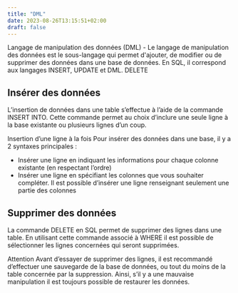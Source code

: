 ```yaml
---
title: "DML"
date: 2023-08-26T13:15:51+02:00
draft: false
---
```


Langage de manipulation des données (DML) - Le langage de manipulation des données est le sous-langage qui permet d'ajouter, de modifier ou de supprimer des données dans une base de données. En SQL, il correspond aux langages INSERT, UPDATE et DML. DELETE

## Insérer des données

L’insertion de données dans une table s’effectue à l’aide de la commande INSERT INTO. Cette commande permet au choix d’inclure une seule ligne à la base existante ou plusieurs lignes d’un coup.

Insertion d’une ligne à la fois
Pour insérer des données dans une base, il y a 2 syntaxes principales :

- Insérer une ligne en indiquant les informations pour chaque colonne existante (en respectant l’ordre)
- Insérer une ligne en spécifiant les colonnes que vous souhaiter compléter. Il est possible d’insérer une ligne renseignant seulement une partie des colonnes

## Supprimer des données

La commande DELETE en SQL permet de supprimer des lignes dans une table. En utilisant cette commande associé à WHERE il est possible de sélectionner les lignes concernées qui seront supprimées.

Attention
Avant d’essayer de supprimer des lignes, il est recommandé d’effectuer une sauvegarde de la base de données, ou tout du moins de la table concernée par la suppression. Ainsi, s’il y a une mauvaise manipulation il est toujours possible de restaurer les données.
